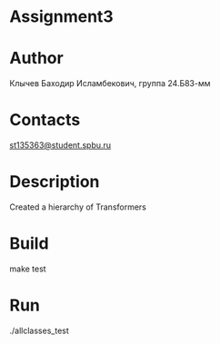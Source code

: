# Assignment3
# Author
Клычев Баходир Исламбекович, группа 24.Б83-мм
# Contacts
st135363@student.spbu.ru
# Description
Created a hierarchy of Transformers
# Build
make test
# Run
./allclasses_test
